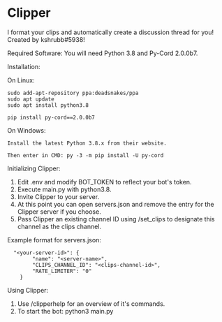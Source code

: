 # Clipper
I format your clips and automatically create a discussion thread for you! Created by kshrubb#5938!

Required Software: You will need Python 3.8 and Py-Cord 2.0.0b7.

Installation:

  On Linux:

    sudo add-apt-repository ppa:deadsnakes/ppa
    sudo apt update
    sudo apt install python3.8

    pip install py-cord==2.0.0b7

  On Windows:

    Install the latest Python 3.8.x from their website.

    Then enter in CMD: py -3 -m pip install -U py-cord
    
Initializing Clipper:
1) Edit .env and modify BOT_TOKEN to reflect your bot's token.
2) Execute main.py with python3.8.
3) Invite Clipper to your server.
4) At this point you can open servers.json and remove the entry for the Clipper server if you choose.
5) Pass Clipper an existing channel ID using /set_clips <channel-id> to designate this channel as the clips channel.

Example format for servers.json:
```  
  "<your-server-id>": {
        "name": "<server-name>",
        "CLIPS_CHANNEL_ID": "<clips-channel-id>",
        "RATE_LIMITER": "0"
    }
```

Using Clipper:
1) Use /clipperhelp for an overview of it's commands.
2) To start the bot: python3 main.py
